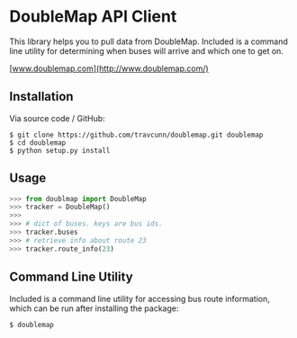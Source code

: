 DoubleMap API Client
====================


This library helps you to pull data from DoubleMap.
Included is a command line utility for determining when buses will arrive and which one to get on.


[www.doublemap.com](http://www.doublemap.com/)


Installation
------------

Via source code / GitHub:

    $ git clone https://github.com/travcunn/doublemap.git doublemap
    $ cd doublemap
    $ python setup.py install


Usage
-----
```python
>>> from doublmap import DoubleMap
>>> tracker = DoubleMap()
>>>
>>> # dict of buses. keys are bus ids.
>>> tracker.buses
>>> # retrieve info about route 23
>>> tracker.route_info(23)
```


Command Line Utility
--------------------
Included is a command line utility for accessing bus route information, which can be run after installing the package:

    $ doublemap
